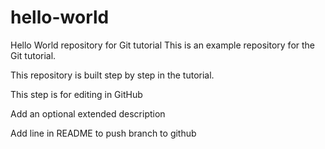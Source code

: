 # hello-world
Hello World repository for Git tutorial
This is an example repository for the Git tutorial.

This repository is built step by step in the tutorial.

This step is for editing in GitHub  

Add an optional extended description

Add line in README to push branch to github
